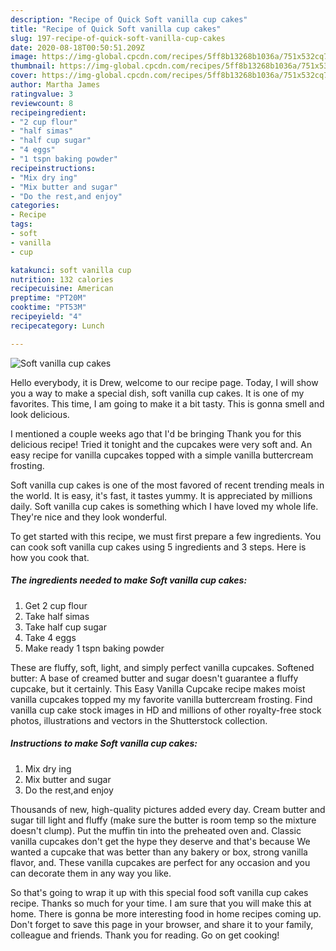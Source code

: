 ```yaml
---
description: "Recipe of Quick Soft vanilla cup cakes"
title: "Recipe of Quick Soft vanilla cup cakes"
slug: 197-recipe-of-quick-soft-vanilla-cup-cakes
date: 2020-08-18T00:50:51.209Z
image: https://img-global.cpcdn.com/recipes/5ff8b13268b1036a/751x532cq70/soft-vanilla-cup-cakes-recipe-main-photo.jpg
thumbnail: https://img-global.cpcdn.com/recipes/5ff8b13268b1036a/751x532cq70/soft-vanilla-cup-cakes-recipe-main-photo.jpg
cover: https://img-global.cpcdn.com/recipes/5ff8b13268b1036a/751x532cq70/soft-vanilla-cup-cakes-recipe-main-photo.jpg
author: Martha James
ratingvalue: 3
reviewcount: 8
recipeingredient:
- "2 cup flour"
- "half simas"
- "half cup sugar"
- "4 eggs"
- "1 tspn baking powder"
recipeinstructions:
- "Mix dry ing"
- "Mix butter and sugar"
- "Do the rest,and enjoy"
categories:
- Recipe
tags:
- soft
- vanilla
- cup

katakunci: soft vanilla cup 
nutrition: 132 calories
recipecuisine: American
preptime: "PT20M"
cooktime: "PT53M"
recipeyield: "4"
recipecategory: Lunch

---
```



![Soft vanilla cup cakes](https://img-global.cpcdn.com/recipes/5ff8b13268b1036a/751x532cq70/soft-vanilla-cup-cakes-recipe-main-photo.jpg)

Hello everybody, it is Drew, welcome to our recipe page. Today, I will show you a way to make a special dish, soft vanilla cup cakes. It is one of my favorites. This time, I am going to make it a bit tasty. This is gonna smell and look delicious.

I mentioned a couple weeks ago that I&#39;d be bringing Thank you for this delicious recipe! Tried it tonight and the cupcakes were very soft and. An easy recipe for vanilla cupcakes topped with a simple vanilla buttercream frosting.

Soft vanilla cup cakes is one of the most favored of recent trending meals in the world. It is easy, it's fast, it tastes yummy. It is appreciated by millions daily. Soft vanilla cup cakes is something which I have loved my whole life. They're nice and they look wonderful.


To get started with this recipe, we must first prepare a few ingredients. You can cook soft vanilla cup cakes using 5 ingredients and 3 steps. Here is how you cook that.

<!--inarticleads1-->

##### The ingredients needed to make Soft vanilla cup cakes:

1. Get 2 cup flour
1. Take half simas
1. Take half cup sugar
1. Take 4 eggs
1. Make ready 1 tspn baking powder


These are fluffy, soft, light, and simply perfect vanilla cupcakes. Softened butter: A base of creamed butter and sugar doesn&#39;t guarantee a fluffy cupcake, but it certainly. This Easy Vanilla Cupcake recipe makes moist vanilla cupcakes topped my my favorite vanilla buttercream frosting. Find vanilla cup cake stock images in HD and millions of other royalty-free stock photos, illustrations and vectors in the Shutterstock collection. 

<!--inarticleads2-->

##### Instructions to make Soft vanilla cup cakes:

1. Mix dry ing
1. Mix butter and sugar
1. Do the rest,and enjoy


Thousands of new, high-quality pictures added every day. Cream butter and sugar till light and fluffy (make sure the butter is room temp so the mixture doesn&#39;t clump). Put the muffin tin into the preheated oven and. Classic vanilla cupcakes don&#39;t get the hype they deserve and that&#39;s because We wanted a cupcake that was better than any bakery or box, strong vanilla flavor, and. These vanilla cupcakes are perfect for any occasion and you can decorate them in any way you like. 

So that's going to wrap it up with this special food soft vanilla cup cakes recipe. Thanks so much for your time. I am sure that you will make this at home. There is gonna be more interesting food in home recipes coming up. Don't forget to save this page in your browser, and share it to your family, colleague and friends. Thank you for reading. Go on get cooking!
